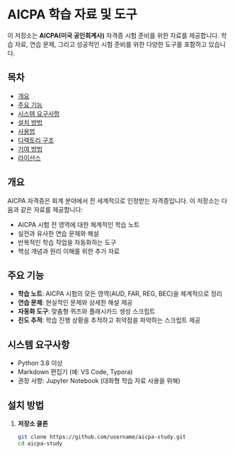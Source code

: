 # AICPA 학습 자료 및 도구

이 저장소는 **AICPA(미국 공인회계사)** 자격증 시험 준비를 위한 자료를 제공합니다. 학습 자료, 연습 문제, 그리고 성공적인 시험 준비를 위한 다양한 도구를 포함하고 있습니다.

## 목차
- [개요](#개요)
- [주요 기능](#주요-기능)
- [시스템 요구사항](#시스템-요구사항)
- [설치 방법](#설치-방법)
- [사용법](#사용법)
- [디렉토리 구조](#디렉토리-구조)
- [기여 방법](#기여-방법)
- [라이선스](#라이선스)

## 개요

AICPA 자격증은 회계 분야에서 전 세계적으로 인정받는 자격증입니다. 이 저장소는 다음과 같은 자료를 제공합니다:
- AICPA 시험 전 영역에 대한 체계적인 학습 노트
- 실전과 유사한 연습 문제와 해설
- 반복적인 학습 작업을 자동화하는 도구
- 핵심 개념과 원리 이해를 위한 추가 자료

## 주요 기능
- **학습 노트**: AICPA 시험의 모든 영역(AUD, FAR, REG, BEC)을 체계적으로 정리
- **연습 문제**: 현실적인 문제와 상세한 해설 제공
- **자동화 도구**: 맞춤형 퀴즈와 플래시카드 생성 스크립트
- **진도 추적**: 학습 진행 상황을 추적하고 취약점을 파악하는 스크립트 제공

## 시스템 요구사항
- Python 3.8 이상
- Markdown 편집기 (예: VS Code, Typora)
- 권장 사항: Jupyter Notebook (대화형 학습 자료 사용을 위해)

## 설치 방법

1. **저장소 클론**
   ```bash
   git clone https://github.com/username/aicpa-study.git
   cd aicpa-study
